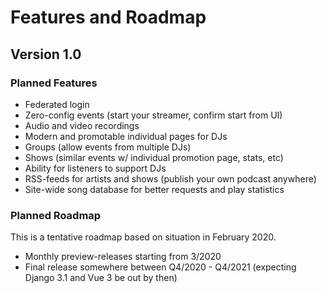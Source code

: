 # Features and Roadmap

## Version 1.0

### Planned Features

- Federated login
- Zero-config events (start your streamer, confirm start from UI)
- Audio and video recordings
- Modern and promotable individual pages for DJs
- Groups (allow events from multiple DJs)
- Shows (similar events w/ individual promotion page, stats, etc)
- Ability for listeners to support DJs
- RSS-feeds for artists and shows (publish your own podcast anywhere)
- Site-wide song database for better requests and play statistics

### Planned Roadmap

This is a tentative roadmap based on situation in February 2020.

- Monthly preview-releases starting from 3/2020
- Final release somewhere between Q4/2020 - Q4/2021 (expecting Django 3.1 and Vue 3 be out by then)
